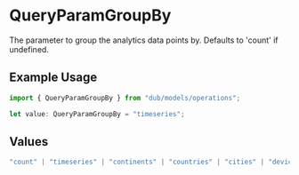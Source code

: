 # QueryParamGroupBy

The parameter to group the analytics data points by. Defaults to 'count' if undefined.

## Example Usage

```typescript
import { QueryParamGroupBy } from "dub/models/operations";

let value: QueryParamGroupBy = "timeseries";
```

## Values

```typescript
"count" | "timeseries" | "continents" | "countries" | "cities" | "devices" | "browsers" | "os" | "referers" | "referer_urls" | "top_links" | "top_urls" | "trigger"
```
